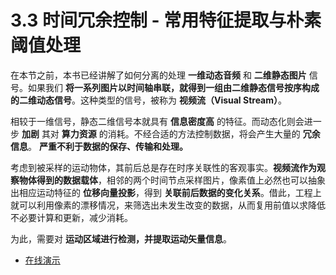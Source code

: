 
# 3.3 时间冗余控制 - 常用特征提取与朴素阈值处理

在本节之前，本书已经讲解了如何分离的处理 **一维动态音频** 和 **二维静态图片** 信号。如果我们 **将一系列图片以时间轴串联，就得到一组由二维静态信号按序构成的二维动态信号**。这种类型的信号，被称为 **视频流（Visual Stream）**。

相较于一维信号，静态二维信号本就具有 **信息密度高** 的特征。而动态化则会进一步 **加剧** 其对 **算力资源** 的消耗。不经合适的方法控制数据，将会产生大量的 **冗余信息**。 **严重不利于数据的保存、传输和处理。**

考虑到被采样的运动物体，其前后总是存在时序关联性的客观事实。**视频流作为观察物体得到的数据载体**，相邻的两个时间节点采样图片，像素值上必然也可以抽象出相应运动特征的 **位移向量投影**，得到 **关联前后数据的变化关系**。借此，工程上就可以利用像素的漂移情况，来筛选出未发生改变的数据，从而复用前值以求降低不必要计算和更新，减少消耗。

为此，需要对 **运动区域进行检测，并提取运动矢量信息**。

* [在线演示](Playground_3.md)

[ref]: References_3.md